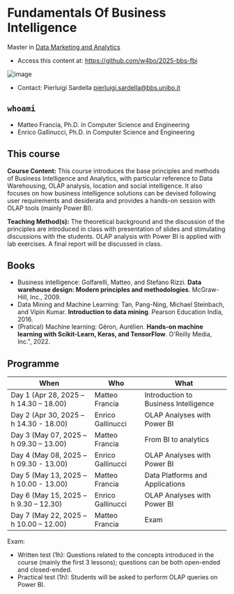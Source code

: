 # Fundamentals Of Business Intelligence

Master in [Data Marketing and Analytics](https://www.bbs.unibo.eu/master-fulltime/data-marketing-and-analytics/)

- Access this content at: https://github.com/w4bo/2025-bbs-fbi

![image](https://user-images.githubusercontent.com/18005592/235678122-cc2992d4-2113-42aa-aa83-a641c77e85e9.png)

- Contact: Pierluigi Sardella <pierluigi.sardella@bbs.unibo.it>

## `whoami`

- Matteo Francia, Ph.D. in Computer Science and Engineering
- Enrico Gallinucci, Ph.D. in Computer Science and Engineering

## This course

**Course Content:** This course introduces the base principles and methods of Business Intelligence and Analytics, with particular reference to Data Warehousing, OLAP analysis, location and social intelligence. It also focuses on how business intelligence solutions can be devised following user requirements and desiderata and provides a hands-on session with OLAP tools (mainly Power BI).

**Teaching Method(s):** The theoretical background and the discussion of the principles are introduced in class with presentation of slides and stimulating discussions with the students. OLAP analysis with Power BI is applied with lab exercises. A final report will be discussed in class. 

## Books

- Business intelligence: Golfarelli, Matteo, and Stefano Rizzi. **Data warehouse design: Modern principles and methodologies**. McGraw-Hill, Inc., 2009.
- Data Mining and Machine Learning: Tan, Pang-Ning, Michael Steinbach, and Vipin Kumar. **Introduction to data mining**. Pearson Education India, 2016.
- (Pratical) Machine learning: Géron, Aurélien. **Hands-on machine learning with Scikit-Learn, Keras, and TensorFlow**. O'Reilly Media, Inc.", 2022.

## Programme

| When | Who | What |
| -    | -    | -    |
| Day 1 (Apr 28, 2025 – h 14.30 – 18.00)     | Matteo Francia    | Introduction to Business Intelligence |
| Day 2 (Apr 30, 2025 – h 14.30 - 18.00)  | Enrico Gallinucci | OLAP Analyses with Power BI |
| Day 3 (May 07, 2025 – h 09.30 – 13.00)  | Matteo Francia    | From BI to analytics |
| Day 4 (May 08, 2025 – h 09.30 - 13.00)  | Enrico Gallinucci | OLAP Analyses with Power BI |
| Day 5 (May 13, 2025 – h 10.00 - 13.00)  | Matteo Francia    | Data Platforms and Applications |
| Day 6 (May 15, 2025 – h 9.30 – 12.30) | Enrico Gallinucci | OLAP Analyses with Power BI |
| Day 7 (May 22, 2025 – h 10.00 – 12.00) | Matteo Francia    | Exam |

Exam:

- Written test (1h): Questions related to the concepts introduced in the course (mainly the first 3 lessons); questions can be both open-ended and closed-ended. 
- Practical test (1h): Students will be asked to perform OLAP queries on Power BI.
